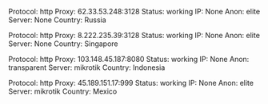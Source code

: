 Protocol: http
Proxy: 62.33.53.248:3128
Status: working
IP: None
Anon: elite
Server: None
Country: Russia

Protocol: http
Proxy: 8.222.235.39:3128
Status: working
IP: None
Anon: elite
Server: None
Country: Singapore

Protocol: http
Proxy: 103.148.45.187:8080
Status: working
IP: None
Anon: transparent
Server: mikrotik
Country: Indonesia

Protocol: http
Proxy: 45.189.151.17:999
Status: working
IP: None
Anon: elite
Server: mikrotik
Country: Mexico

